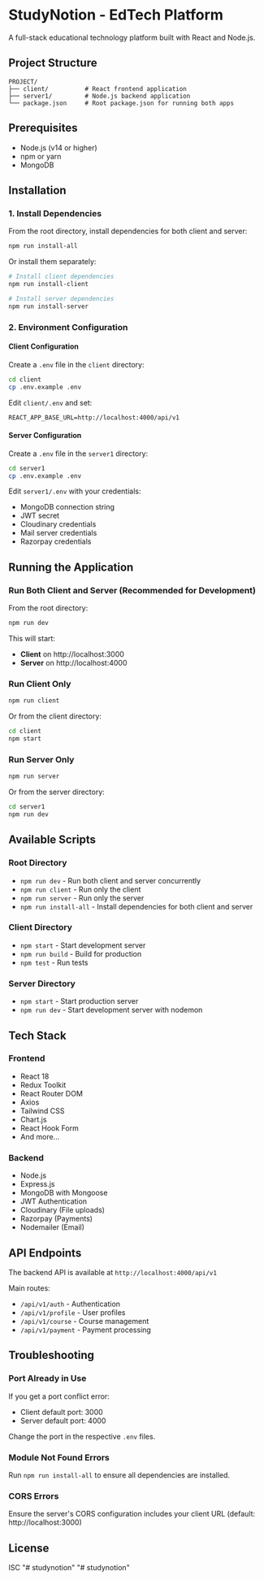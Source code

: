 # StudyNotion - EdTech Platform

A full-stack educational technology platform built with React and Node.js.

## Project Structure

```
PROJECT/
├── client/          # React frontend application
├── server1/         # Node.js backend application
└── package.json     # Root package.json for running both apps
```

## Prerequisites

- Node.js (v14 or higher)
- npm or yarn
- MongoDB

## Installation

### 1. Install Dependencies

From the root directory, install dependencies for both client and server:

```bash
npm run install-all
```

Or install them separately:

```bash
# Install client dependencies
npm run install-client

# Install server dependencies
npm run install-server
```

### 2. Environment Configuration

#### Client Configuration
Create a `.env` file in the `client` directory:

```bash
cd client
cp .env.example .env
```

Edit `client/.env` and set:
```
REACT_APP_BASE_URL=http://localhost:4000/api/v1
```

#### Server Configuration
Create a `.env` file in the `server1` directory:

```bash
cd server1
cp .env.example .env
```

Edit `server1/.env` with your credentials:
- MongoDB connection string
- JWT secret
- Cloudinary credentials
- Mail server credentials
- Razorpay credentials

## Running the Application

### Run Both Client and Server (Recommended for Development)

From the root directory:

```bash
npm run dev
```

This will start:
- **Client** on http://localhost:3000
- **Server** on http://localhost:4000

### Run Client Only

```bash
npm run client
```

Or from the client directory:

```bash
cd client
npm start
```

### Run Server Only

```bash
npm run server
```

Or from the server directory:

```bash
cd server1
npm run dev
```

## Available Scripts

### Root Directory

- `npm run dev` - Run both client and server concurrently
- `npm run client` - Run only the client
- `npm run server` - Run only the server
- `npm run install-all` - Install dependencies for both client and server

### Client Directory

- `npm start` - Start development server
- `npm run build` - Build for production
- `npm test` - Run tests

### Server Directory

- `npm start` - Start production server
- `npm run dev` - Start development server with nodemon

## Tech Stack

### Frontend
- React 18
- Redux Toolkit
- React Router DOM
- Axios
- Tailwind CSS
- Chart.js
- React Hook Form
- And more...

### Backend
- Node.js
- Express.js
- MongoDB with Mongoose
- JWT Authentication
- Cloudinary (File uploads)
- Razorpay (Payments)
- Nodemailer (Email)

## API Endpoints

The backend API is available at `http://localhost:4000/api/v1`

Main routes:
- `/api/v1/auth` - Authentication
- `/api/v1/profile` - User profiles
- `/api/v1/course` - Course management
- `/api/v1/payment` - Payment processing

## Troubleshooting

### Port Already in Use

If you get a port conflict error:
- Client default port: 3000
- Server default port: 4000

Change the port in the respective `.env` files.

### Module Not Found Errors

Run `npm run install-all` to ensure all dependencies are installed.

### CORS Errors

Ensure the server's CORS configuration includes your client URL (default: http://localhost:3000)

## License

ISC 
"# studynotion" 
"# studynotion" 
